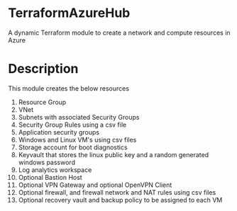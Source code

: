 # TerraformAzureHub
A dynamic Terraform module to create a network and compute resources in Azure

# Description
This module creates the below resources
1) Resource Group
2) VNet
3) Subnets with associated Security Groups
4) Security Group Rules using a csv file
5) Application security groups
6) Windows and Linux VM's using csv files
7) Storage account for boot diagnostics
8) Keyvault that stores the linux public key and a random generated windows password
9) Log analytics workspace
7) Optional Bastion Host
8) Optional VPN Gateway and optional OpenVPN Client
9) Optional firewall, and firewall network and NAT rules using csv files
10) Optional recovery vault and backup policy to be assigned to each VM
